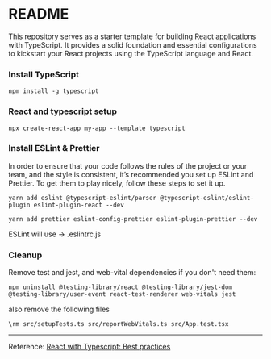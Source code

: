 # README
This repository serves as a starter template for building React applications with TypeScript. It provides a solid foundation and essential configurations to kickstart your React projects using the TypeScript language and React.

### Install TypeScript
``` shell
npm install -g typescript
```

### React and typescript setup
```shell
npx create-react-app my-app --template typescript
```
### Install ESLint & Prettier
In order to ensure that your code follows the rules of the project or your team, and the style is consistent, it’s recommended you set up ESLint and Prettier. To get them to play nicely, follow these steps to set it up.


``` shell
yarn add eslint @typescript-eslint/parser @typescript-eslint/eslint-plugin eslint-plugin-react --dev

yarn add prettier eslint-config-prettier eslint-plugin-prettier --dev
```
ESLint will use -> .eslintrc.js

### Cleanup

Remove test and jest, and web-vital dependencies if you don't need them:
``` shell
npm uninstall @testing-library/react @testing-library/jest-dom @testing-library/user-event react-test-renderer web-vitals jest
```
also remove the following files
``` shell
\rm src/setupTests.ts src/reportWebVitals.ts src/App.test.tsx 
```

---
Reference: [React with Typescript: Best practices](https://www.sitepoint.com/react-with-typescript-best-practices/)
